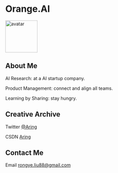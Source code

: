 # Orange.AI

<img src="https://orangesai.com/orange.png" alt="avatar" width="100" height="100">


## About Me

AI Research: at a AI startup company.

Product Management: connect and align all teams.

Learning by Sharing: stay hungry.

## Creative Archive 

Twitter [@Aring](https://twitter.com/Aring70652619) 

CSDN [Aring](https://blog.csdn.net/weixin_43272542?type=edu)



## Contact Me

Email <a href="mailto:rongye.liu88@gmail.com">rongye.liu88@gmail.com</a>
